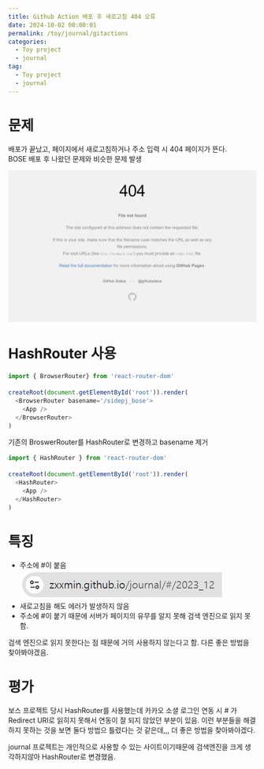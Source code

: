 ```yaml
---
title: Github Action 배포 후 새로고침 404 오류
date: 2024-10-02 00:00:01
permalink: /toy/journal/gitactions
categories:
  - Toy project
  - journal
tag:
  - Toy project
  - journal
---
```


# 문제
배포가 끝났고, 페이지에서 새로고침하거나 주소 입력 시 404 페이지가 뜬다.<br/>
BOSE 배포 후 나왔던 문제와 비슷한 문제 발생

![](/assets/images/toy/journal_deployment_1.png)

# HashRouter 사용
```javascript
import { BrowserRouter} from 'react-router-dom'

createRoot(document.getElementById('root')).render(
  <BrowserRouter basename='/sidepj_bose'>
    <App />
  </BrowserRouter>
)
```

기존의 BroswerRouter를 HashRouter로 변경하고 basename 제거

```javascript
import { HashRouter } from 'react-router-dom'

createRoot(document.getElementById('root')).render(
  <HashRouter>
    <App />
  </HashRouter>
)
```

# 특징
- 주소에 #이 붙음<br/>
  ![](/assets/images/toy/journal_deployment_2.png)
- 새로고침을 해도 에러가 발생하지 않음
- 주소에 #이 붙기 때문에 서버가 페이지의 유무를 알지 못해 검색 엔진으로 읽지 못함.

검색 엔진으로 읽지 못한다는 점 때문에 거의 사용하지 않는다고 함. 다른 좋은 방법을 찾아봐야겠음.

# 평가
보스 프로젝트 당시 HashRouter를 사용했는데 카카오 소셜 로그인 연동 시 # 가 Redirect URI로 읽히지 못해서 연동이 잘 되지 않았던 부분이 있음.
이런 부분들을 해결하지 못하는 것을 보면 둘다 방법으 틀렸다는 것 같은데,,, 더 좋은 방법을 찾아봐야겠다.

journal 프로젝트는 개인적으로 사용할 수 있는 사이트이기때문에 검색엔진을 크게 생각하지않아 HashRouter로 변경했음.